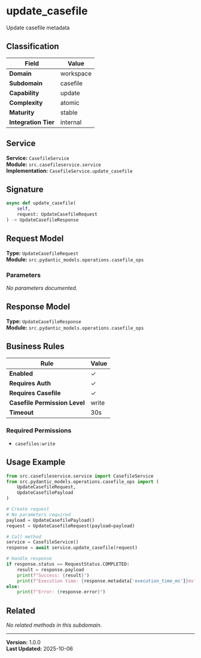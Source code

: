 # update_casefile

Update casefile metadata

## Classification

| Field | Value |
|-------|-------|
| **Domain** | workspace |
| **Subdomain** | casefile |
| **Capability** | update |
| **Complexity** | atomic |
| **Maturity** | stable |
| **Integration Tier** | internal |

## Service

**Service:** `CasefileService`  
**Module:** `src.casefileservice.service`  
**Implementation:** `CasefileService.update_casefile`

## Signature

```python
async def update_casefile(
    self,
    request: UpdateCasefileRequest
) -> UpdateCasefileResponse
```

## Request Model

**Type:** `UpdateCasefileRequest`  
**Module:** `src.pydantic_models.operations.casefile_ops`

### Parameters

*No parameters documented.*


## Response Model

**Type:** `UpdateCasefileResponse`  
**Module:** `src.pydantic_models.operations.casefile_ops`

## Business Rules

| Rule | Value |
|------|-------|
| **Enabled** | ✓ |
| **Requires Auth** | ✓ |
| **Requires Casefile** | ✓ |
| **Casefile Permission Level** | write |
| **Timeout** | 30s |

### Required Permissions

- `casefiles:write`


## Usage Example

```python
from src.casefileservice.service import CasefileService
from src.pydantic_models.operations.casefile_ops import (
    UpdateCasefileRequest,
    UpdateCasefilePayload
)

# Create request
# No parameters required
payload = UpdateCasefilePayload()
request = UpdateCasefileRequest(payload=payload)

# Call method
service = CasefileService()
response = await service.update_casefile(request)

# Handle response
if response.status == RequestStatus.COMPLETED:
    result = response.payload
    print(f"Success: {result}")
    print(f"Execution time: {response.metadata['execution_time_ms']}ms")
else:
    print(f"Error: {response.error}")
```

## Related

*No related methods in this subdomain.*


---

**Version:** 1.0.0  
**Last Updated:** 2025-10-06
